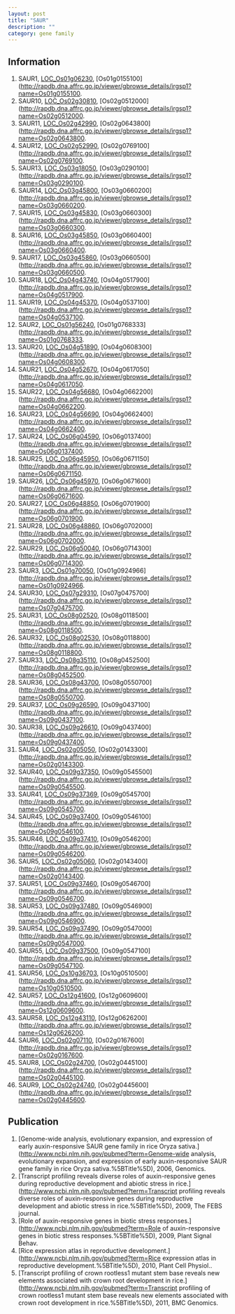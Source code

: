 ```yaml
---
layout: post
title: "SAUR"
description: ""
category: gene family
---
```


## Information
1. SAUR1, [LOC_Os01g06230](http://rice.plantbiology.msu.edu/cgi-bin/ORF_infopage.cgi?orf=LOC_Os01g06230), [Os01g0155100](http://rapdb.dna.affrc.go.jp/viewer/gbrowse_details/irgsp1?name=Os01g0155100.
2. SAUR10, [LOC_Os02g30810](http://rice.plantbiology.msu.edu/cgi-bin/ORF_infopage.cgi?orf=LOC_Os02g30810), [Os02g0512000](http://rapdb.dna.affrc.go.jp/viewer/gbrowse_details/irgsp1?name=Os02g0512000.
3. SAUR11, [LOC_Os02g42990](http://rice.plantbiology.msu.edu/cgi-bin/ORF_infopage.cgi?orf=LOC_Os02g42990), [Os02g0643800](http://rapdb.dna.affrc.go.jp/viewer/gbrowse_details/irgsp1?name=Os02g0643800.
4. SAUR12, [LOC_Os02g52990](http://rice.plantbiology.msu.edu/cgi-bin/ORF_infopage.cgi?orf=LOC_Os02g52990), [Os02g0769100](http://rapdb.dna.affrc.go.jp/viewer/gbrowse_details/irgsp1?name=Os02g0769100.
5. SAUR13, [LOC_Os03g18050](http://rice.plantbiology.msu.edu/cgi-bin/ORF_infopage.cgi?orf=LOC_Os03g18050), [Os03g0290100](http://rapdb.dna.affrc.go.jp/viewer/gbrowse_details/irgsp1?name=Os03g0290100.
6. SAUR14, [LOC_Os03g45800](http://rice.plantbiology.msu.edu/cgi-bin/ORF_infopage.cgi?orf=LOC_Os03g45800), [Os03g0660200](http://rapdb.dna.affrc.go.jp/viewer/gbrowse_details/irgsp1?name=Os03g0660200.
7. SAUR15, [LOC_Os03g45830](http://rice.plantbiology.msu.edu/cgi-bin/ORF_infopage.cgi?orf=LOC_Os03g45830), [Os03g0660300](http://rapdb.dna.affrc.go.jp/viewer/gbrowse_details/irgsp1?name=Os03g0660300.
8. SAUR16, [LOC_Os03g45850](http://rice.plantbiology.msu.edu/cgi-bin/ORF_infopage.cgi?orf=LOC_Os03g45850), [Os03g0660400](http://rapdb.dna.affrc.go.jp/viewer/gbrowse_details/irgsp1?name=Os03g0660400.
9. SAUR17, [LOC_Os03g45860](http://rice.plantbiology.msu.edu/cgi-bin/ORF_infopage.cgi?orf=LOC_Os03g45860), [Os03g0660500](http://rapdb.dna.affrc.go.jp/viewer/gbrowse_details/irgsp1?name=Os03g0660500.
10. SAUR18, [LOC_Os04g43740](http://rice.plantbiology.msu.edu/cgi-bin/ORF_infopage.cgi?orf=LOC_Os04g43740), [Os04g0517900](http://rapdb.dna.affrc.go.jp/viewer/gbrowse_details/irgsp1?name=Os04g0517900.
11. SAUR19, [LOC_Os04g45370](http://rice.plantbiology.msu.edu/cgi-bin/ORF_infopage.cgi?orf=LOC_Os04g45370), [Os04g0537100](http://rapdb.dna.affrc.go.jp/viewer/gbrowse_details/irgsp1?name=Os04g0537100.
12. SAUR2, [LOC_Os01g56240](http://rice.plantbiology.msu.edu/cgi-bin/ORF_infopage.cgi?orf=LOC_Os01g56240), [Os01g0768333](http://rapdb.dna.affrc.go.jp/viewer/gbrowse_details/irgsp1?name=Os01g0768333.
13. SAUR20, [LOC_Os04g51890](http://rice.plantbiology.msu.edu/cgi-bin/ORF_infopage.cgi?orf=LOC_Os04g51890), [Os04g0608300](http://rapdb.dna.affrc.go.jp/viewer/gbrowse_details/irgsp1?name=Os04g0608300.
14. SAUR21, [LOC_Os04g52670](http://rice.plantbiology.msu.edu/cgi-bin/ORF_infopage.cgi?orf=LOC_Os04g52670), [Os04g0617050](http://rapdb.dna.affrc.go.jp/viewer/gbrowse_details/irgsp1?name=Os04g0617050.
15. SAUR22, [LOC_Os04g56680](http://rice.plantbiology.msu.edu/cgi-bin/ORF_infopage.cgi?orf=LOC_Os04g56680), [Os04g0662200](http://rapdb.dna.affrc.go.jp/viewer/gbrowse_details/irgsp1?name=Os04g0662200.
16. SAUR23, [LOC_Os04g56690](http://rice.plantbiology.msu.edu/cgi-bin/ORF_infopage.cgi?orf=LOC_Os04g56690), [Os04g0662400](http://rapdb.dna.affrc.go.jp/viewer/gbrowse_details/irgsp1?name=Os04g0662400.
17. SAUR24, [LOC_Os06g04590](http://rice.plantbiology.msu.edu/cgi-bin/ORF_infopage.cgi?orf=LOC_Os06g04590), [Os06g0137400](http://rapdb.dna.affrc.go.jp/viewer/gbrowse_details/irgsp1?name=Os06g0137400.
18. SAUR25, [LOC_Os06g45950](http://rice.plantbiology.msu.edu/cgi-bin/ORF_infopage.cgi?orf=LOC_Os06g45950), [Os06g0671150](http://rapdb.dna.affrc.go.jp/viewer/gbrowse_details/irgsp1?name=Os06g0671150.
19. SAUR26, [LOC_Os06g45970](http://rice.plantbiology.msu.edu/cgi-bin/ORF_infopage.cgi?orf=LOC_Os06g45970), [Os06g0671600](http://rapdb.dna.affrc.go.jp/viewer/gbrowse_details/irgsp1?name=Os06g0671600.
20. SAUR27, [LOC_Os06g48850](http://rice.plantbiology.msu.edu/cgi-bin/ORF_infopage.cgi?orf=LOC_Os06g48850), [Os06g0701900](http://rapdb.dna.affrc.go.jp/viewer/gbrowse_details/irgsp1?name=Os06g0701900.
21. SAUR28, [LOC_Os06g48860](http://rice.plantbiology.msu.edu/cgi-bin/ORF_infopage.cgi?orf=LOC_Os06g48860), [Os06g0702000](http://rapdb.dna.affrc.go.jp/viewer/gbrowse_details/irgsp1?name=Os06g0702000.
22. SAUR29, [LOC_Os06g50040](http://rice.plantbiology.msu.edu/cgi-bin/ORF_infopage.cgi?orf=LOC_Os06g50040), [Os06g0714300](http://rapdb.dna.affrc.go.jp/viewer/gbrowse_details/irgsp1?name=Os06g0714300.
23. SAUR3, [LOC_Os01g70050](http://rice.plantbiology.msu.edu/cgi-bin/ORF_infopage.cgi?orf=LOC_Os01g70050), [Os01g0924966](http://rapdb.dna.affrc.go.jp/viewer/gbrowse_details/irgsp1?name=Os01g0924966.
24. SAUR30, [LOC_Os07g29310](http://rice.plantbiology.msu.edu/cgi-bin/ORF_infopage.cgi?orf=LOC_Os07g29310), [Os07g0475700](http://rapdb.dna.affrc.go.jp/viewer/gbrowse_details/irgsp1?name=Os07g0475700.
25. SAUR31, [LOC_Os08g02520](http://rice.plantbiology.msu.edu/cgi-bin/ORF_infopage.cgi?orf=LOC_Os08g02520), [Os08g0118500](http://rapdb.dna.affrc.go.jp/viewer/gbrowse_details/irgsp1?name=Os08g0118500.
26. SAUR32, [LOC_Os08g02530](http://rice.plantbiology.msu.edu/cgi-bin/ORF_infopage.cgi?orf=LOC_Os08g02530), [Os08g0118800](http://rapdb.dna.affrc.go.jp/viewer/gbrowse_details/irgsp1?name=Os08g0118800.
27. SAUR33, [LOC_Os08g35110](http://rice.plantbiology.msu.edu/cgi-bin/ORF_infopage.cgi?orf=LOC_Os08g35110), [Os08g0452500](http://rapdb.dna.affrc.go.jp/viewer/gbrowse_details/irgsp1?name=Os08g0452500.
28. SAUR36, [LOC_Os08g43700](http://rice.plantbiology.msu.edu/cgi-bin/ORF_infopage.cgi?orf=LOC_Os08g43700), [Os08g0550700](http://rapdb.dna.affrc.go.jp/viewer/gbrowse_details/irgsp1?name=Os08g0550700.
29. SAUR37, [LOC_Os09g26590](http://rice.plantbiology.msu.edu/cgi-bin/ORF_infopage.cgi?orf=LOC_Os09g26590), [Os09g0437100](http://rapdb.dna.affrc.go.jp/viewer/gbrowse_details/irgsp1?name=Os09g0437100.
30. SAUR38, [LOC_Os09g26610](http://rice.plantbiology.msu.edu/cgi-bin/ORF_infopage.cgi?orf=LOC_Os09g26610), [Os09g0437400](http://rapdb.dna.affrc.go.jp/viewer/gbrowse_details/irgsp1?name=Os09g0437400.
31. SAUR4, [LOC_Os02g05050](http://rice.plantbiology.msu.edu/cgi-bin/ORF_infopage.cgi?orf=LOC_Os02g05050), [Os02g0143300](http://rapdb.dna.affrc.go.jp/viewer/gbrowse_details/irgsp1?name=Os02g0143300.
32. SAUR40, [LOC_Os09g37350](http://rice.plantbiology.msu.edu/cgi-bin/ORF_infopage.cgi?orf=LOC_Os09g37350), [Os09g0545500](http://rapdb.dna.affrc.go.jp/viewer/gbrowse_details/irgsp1?name=Os09g0545500.
33. SAUR41, [LOC_Os09g37369](http://rice.plantbiology.msu.edu/cgi-bin/ORF_infopage.cgi?orf=LOC_Os09g37369), [Os09g0545700](http://rapdb.dna.affrc.go.jp/viewer/gbrowse_details/irgsp1?name=Os09g0545700.
34. SAUR45, [LOC_Os09g37400](http://rice.plantbiology.msu.edu/cgi-bin/ORF_infopage.cgi?orf=LOC_Os09g37400), [Os09g0546100](http://rapdb.dna.affrc.go.jp/viewer/gbrowse_details/irgsp1?name=Os09g0546100.
35. SAUR46, [LOC_Os09g37410](http://rice.plantbiology.msu.edu/cgi-bin/ORF_infopage.cgi?orf=LOC_Os09g37410), [Os09g0546200](http://rapdb.dna.affrc.go.jp/viewer/gbrowse_details/irgsp1?name=Os09g0546200.
36. SAUR5, [LOC_Os02g05060](http://rice.plantbiology.msu.edu/cgi-bin/ORF_infopage.cgi?orf=LOC_Os02g05060), [Os02g0143400](http://rapdb.dna.affrc.go.jp/viewer/gbrowse_details/irgsp1?name=Os02g0143400.
37. SAUR51, [LOC_Os09g37460](http://rice.plantbiology.msu.edu/cgi-bin/ORF_infopage.cgi?orf=LOC_Os09g37460), [Os09g0546700](http://rapdb.dna.affrc.go.jp/viewer/gbrowse_details/irgsp1?name=Os09g0546700.
38. SAUR53, [LOC_Os09g37480](http://rice.plantbiology.msu.edu/cgi-bin/ORF_infopage.cgi?orf=LOC_Os09g37480), [Os09g0546900](http://rapdb.dna.affrc.go.jp/viewer/gbrowse_details/irgsp1?name=Os09g0546900.
39. SAUR54, [LOC_Os09g37490](http://rice.plantbiology.msu.edu/cgi-bin/ORF_infopage.cgi?orf=LOC_Os09g37490), [Os09g0547000](http://rapdb.dna.affrc.go.jp/viewer/gbrowse_details/irgsp1?name=Os09g0547000.
40. SAUR55, [LOC_Os09g37500](http://rice.plantbiology.msu.edu/cgi-bin/ORF_infopage.cgi?orf=LOC_Os09g37500), [Os09g0547100](http://rapdb.dna.affrc.go.jp/viewer/gbrowse_details/irgsp1?name=Os09g0547100.
41. SAUR56, [LOC_Os10g36703](http://rice.plantbiology.msu.edu/cgi-bin/ORF_infopage.cgi?orf=LOC_Os10g36703), [Os10g0510500](http://rapdb.dna.affrc.go.jp/viewer/gbrowse_details/irgsp1?name=Os10g0510500.
42. SAUR57, [LOC_Os12g41600](http://rice.plantbiology.msu.edu/cgi-bin/ORF_infopage.cgi?orf=LOC_Os12g41600), [Os12g0609600](http://rapdb.dna.affrc.go.jp/viewer/gbrowse_details/irgsp1?name=Os12g0609600.
43. SAUR58, [LOC_Os12g43110](http://rice.plantbiology.msu.edu/cgi-bin/ORF_infopage.cgi?orf=LOC_Os12g43110), [Os12g0626200](http://rapdb.dna.affrc.go.jp/viewer/gbrowse_details/irgsp1?name=Os12g0626200.
44. SAUR6, [LOC_Os02g07110](http://rice.plantbiology.msu.edu/cgi-bin/ORF_infopage.cgi?orf=LOC_Os02g07110), [Os02g0167600](http://rapdb.dna.affrc.go.jp/viewer/gbrowse_details/irgsp1?name=Os02g0167600.
45. SAUR8, [LOC_Os02g24700](http://rice.plantbiology.msu.edu/cgi-bin/ORF_infopage.cgi?orf=LOC_Os02g24700), [Os02g0445100](http://rapdb.dna.affrc.go.jp/viewer/gbrowse_details/irgsp1?name=Os02g0445100.
46. SAUR9, [LOC_Os02g24740](http://rice.plantbiology.msu.edu/cgi-bin/ORF_infopage.cgi?orf=LOC_Os02g24740), [Os02g0445600](http://rapdb.dna.affrc.go.jp/viewer/gbrowse_details/irgsp1?name=Os02g0445600.

## Publication
1. [Genome-wide analysis, evolutionary expansion, and expression of early auxin-responsive SAUR gene family in rice Oryza sativa.](http://www.ncbi.nlm.nih.gov/pubmed?term=Genome-wide analysis, evolutionary expansion, and expression of early auxin-responsive SAUR gene family in rice Oryza sativa.%5BTitle%5D), 2006, Genomics.
2. [Transcript profiling reveals diverse roles of auxin-responsive genes during reproductive development and abiotic stress in rice.](http://www.ncbi.nlm.nih.gov/pubmed?term=Transcript profiling reveals diverse roles of auxin-responsive genes during reproductive development and abiotic stress in rice.%5BTitle%5D), 2009, The FEBS journal.
3. [Role of auxin-responsive genes in biotic stress responses.](http://www.ncbi.nlm.nih.gov/pubmed?term=Role of auxin-responsive genes in biotic stress responses.%5BTitle%5D), 2009, Plant Signal Behav.
4. [Rice expression atlas in reproductive development.](http://www.ncbi.nlm.nih.gov/pubmed?term=Rice expression atlas in reproductive development.%5BTitle%5D), 2010, Plant Cell Physiol..
5. [Transcript profiling of crown rootless1 mutant stem base reveals new elements associated with crown root development in rice.](http://www.ncbi.nlm.nih.gov/pubmed?term=Transcript profiling of crown rootless1 mutant stem base reveals new elements associated with crown root development in rice.%5BTitle%5D), 2011, BMC Genomics.


